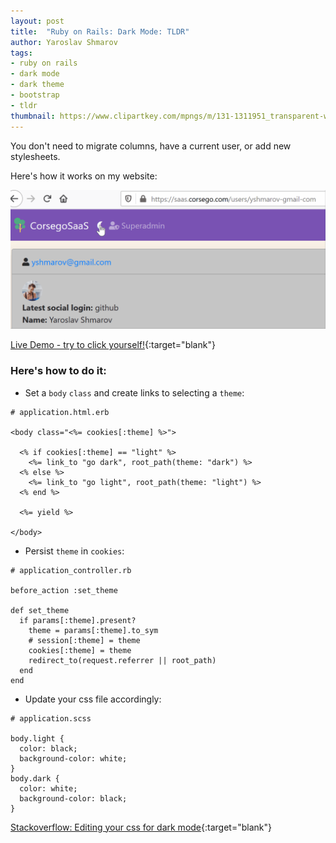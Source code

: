 ```yaml
---
layout: post
title:  "Ruby on Rails: Dark Mode: TLDR"
author: Yaroslav Shmarov
tags: 
- ruby on rails
- dark mode
- dark theme
- bootstrap
- tldr
thumbnail: https://www.clipartkey.com/mpngs/m/131-1311951_transparent-white-moon-png-transparent-crescent-moon-symbol.png
---
```


You don't need to migrate columns, have a current user, or add new stylesheets.

Here's how it works on my website:

![dark-mode](/assets/2020-09-21-ruby-on-rails-dark-mode/dark-mode.gif)

[Live Demo - try to click yourself!](https://saas.corsego.com/){:target="blank"}

### Here's how to do it:

* Set a `body` `class` and create links to selecting a `theme`:

```
# application.html.erb

<body class="<%= cookies[:theme] %>">

  <% if cookies[:theme] == "light" %>
    <%= link_to "go dark", root_path(theme: "dark") %>
  <% else %>
    <%= link_to "go light", root_path(theme: "light") %>
  <% end %>
  
  <%= yield %>

</body>
```

* Persist `theme` in `cookies`:

```
# application_controller.rb

before_action :set_theme

def set_theme
  if params[:theme].present?
    theme = params[:theme].to_sym
    # session[:theme] = theme
    cookies[:theme] = theme
    redirect_to(request.referrer || root_path)
  end
end
```

* Update your css file accordingly:

```
# application.scss

body.light {
  color: black;
  background-color: white;
}
body.dark {
  color: white;
  background-color: black;
}
```

[Stackoverflow: Editing your css for dark mode](https://stackoverflow.com/questions/64960915/change-css-colors-based-on-body-class-dark-mode/64960981#64960981){:target="blank"}
